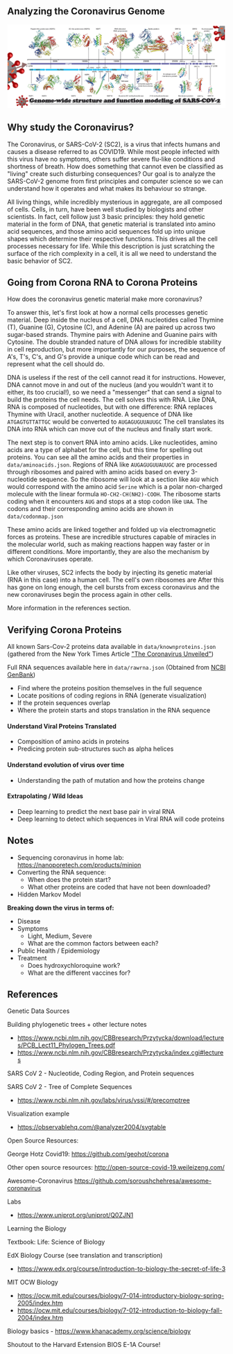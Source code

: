 ## Analyzing the Coronavirus Genome
**![Alt text](public/covidimg.png?raw=true "Title")**

## Why study the Coronavirus?

The Coronavirus, or SARS-CoV-2 (SC2), is a virus that infects humans and causes a disease referred to as COVID19. While most people infected with this virus have no symptoms, others suffer severe flu-like conditions and shortness of breath. How does something that cannot even be classified as "living" create such disturbing consequences? Our goal is to analyze the SARS-CoV-2 genome from first principles and computer science so we can understand how it operates and what makes its behaviour so strange.

All living things, while incredibly mysterious in aggregate, are all composed of cells. Cells, in turn, have been well studied by biologists and other scientists. In fact, cell follow just 3 basic principles: they hold genetic material in the form of DNA, that genetic material is translated into amino acid sequences, and those amino acid sequences fold up into unique shapes which determine their respective functions. This drives all the cell processes necessary for life. While this description is just scratching the surface of the rich complexity in a cell, it is all we need to understand the basic behavior of SC2.

## Going from Corona RNA to Corona Proteins

How does the coronavirus genetic material make more coronavirus? 

To answer this, let's first look at how a normal cells processes genetic material. Deep inside the nucleus of a cell, DNA nucleotides called Thymine (T), Guanine (G), Cytosine (C), and Adenine (A) are paired up across two sugar-based strands. Thymine pairs with Adenine and Guanine pairs with Cytosine. The double stranded nature of DNA allows for incredible stability in cell reproduction, but more importantly for our purposes, the sequence of A's, T's, C's, and G's provide a unique code which can be read and represent what the cell should do.

DNA is useless if the rest of the cell cannot read it for instructions. However, DNA cannot move in and out of the nucleus (and you wouldn't want it to either, its too crucial!), so we need a "messenger" that can send a signal to build the proteins the cell needs. The cell solves this with RNA. Like DNA, RNA is composed of nucleotides, but with one difference: RNA replaces Thymine with Uracil, another nucleotide. A sequence of DNA like `ATGAGTGTTATTGC` would be converted to `AUGAGUGUUAUUGC` The cell translates its DNA into RNA which can move out of the nucleus and finally start work.

The next step is to convert RNA into amino acids. Like nucleotides, amino acids are a type of alphabet for the cell, but this time for spelling out proteins. You can see all the amino acids and their properties in `data/aminoacids.json`. Regions of RNA like `AUGAGUGUUAUUGC` are processed through ribosomes and paired with amino acids based on every 3-nucleotide sequence. So the ribosome will look at a section like `AGU` which would correspond with the amino acid `Serine` which is a polar non-charged molecule with the linear formula `HO-CH2-CH(NH2)-COOH`. The ribosome starts coding when it encounters `AUG` and stops at a stop codon like `UAA`. The codons and their corresponding amino acids are shown in `data/codonmap.json`

These amino acids are linked together and folded up via electromagnetic forces as proteins. These are incredible structures capable of miracles in the molecular world, such as making reactions happen way faster or in different conditions. More importantly, they are also the mechanism by which Coronaviruses operate.

Like other viruses, SC2 infects the body by injecting its genetic material (RNA in this case) into a human cell. The cell's own ribosomes are  After this has gone on long enough, the cell bursts from excess coronavirus and the new coronaviruses begin the process again in other cells. 

More information in the references section.

## Verifying Corona Proteins

All known Sars-Cov-2 proteins data available in `data/knownproteins.json` (gathered from the New York Times Article ["The Coronavirus Unveiled"](https://www.nytimes.com/interactive/2020/health/coronavirus-unveiled.html))

Full RNA sequences available here in `data/rawrna.json` (Obtained from [NCBI GenBank](https://www.ncbi.nlm.nih.gov/labs/virus/vssi/#/virus?SeqType_s=Nucleotide&VirusLineage_ss=SARS-CoV-2,%20taxid:2697049&Completeness_s=complete))



- Find where the proteins position themselves in the full sequence
- Locate positions of coding regions in RNA (generate visualization)
- If the protein sequences overlap
- Where the protein starts and stops translation in the RNA sequence

#### Understand Viral Proteins Translated
- Composition of amino acids in proteins
- Predicing protein sub-structures such as alpha helices

#### Understand evolution of virus over time
- Understanding the path of mutation and how the proteins change

#### Extrapolating / Wild Ideas
- Deep learning to predict the next base pair in viral RNA
- Deep learning to detect which sequences in Viral RNA will code proteins

## Notes
- Sequencing coronavirus in home lab: https://nanoporetech.com/products/minion
- Converting the RNA sequence: 
  - When does the protein start?
  - What other proteins are coded that have not been downloaded?
- Hidden Markov Model

**Breaking down the virus in terms of:**
- Disease
- Symptoms
  - Light, Medium, Severe
  - What are the common factors between each?
- Public Health / Epidemiology
- Treatment
    - Does hydroxychloroquine work?
    - What are the different vaccines for?

## References

Genetic Data Sources

Building phylogenetic trees + other lecture notes
- https://www.ncbi.nlm.nih.gov/CBBresearch/Przytycka/download/lectures/PCB_Lect11_Phylogen_Trees.pdf
- https://www.ncbi.nlm.nih.gov/CBBresearch/Przytycka/index.cgi#lectures

SARS CoV 2 - Nucleotide, Coding Region, and Protein sequences

SARS CoV 2 - Tree of Complete Sequences
- https://www.ncbi.nlm.nih.gov/labs/virus/vssi/#/precomptree

Visualization example
- https://observablehq.com/@analyzer2004/svgtable


Open Source Resources:

George Hotz Covid19: https://github.com/geohot/corona

Other open source resources: http://open-source-covid-19.weileizeng.com/

Awesome-Coronavirus https://github.com/soroushchehresa/awesome-coronavirus

Labs
- https://www.uniprot.org/uniprot/Q0ZJN1

Learning the Biology

Textbook: Life: Science of Biology

EdX Biology Course (see translation and transcription)
- https://www.edx.org/course/introduction-to-biology-the-secret-of-life-3

MIT OCW Biology 
- https://ocw.mit.edu/courses/biology/7-014-introductory-biology-spring-2005/index.htm
- https://ocw.mit.edu/courses/biology/7-012-introduction-to-biology-fall-2004/index.htm


Biology basics - https://www.khanacademy.org/science/biology

Shoutout to the Harvard Extension BIOS E-1A Course!

